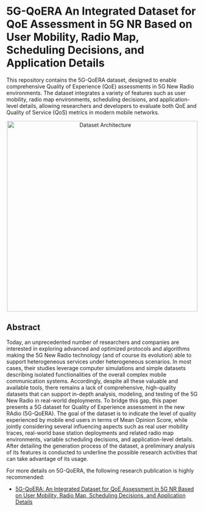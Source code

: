 # 5G-QoERA An Integrated Dataset for QoE Assessment in 5G NR Based on User Mobility, Radio Map, Scheduling Decisions, and Application Details
This repository contains the 5G-QoERA dataset, designed to enable comprehensive Quality of Experience (QoE) assessments in 5G New Radio environments. The dataset integrates a variety of features such as user mobility, radio map environments, scheduling decisions, and application-level details, allowing researchers and developers to evaluate both QoE and Quality of Service (QoS) metrics in modern mobile networks.
<p align="center">
<img src="https://telematics.poliba.it/wp-content/uploads/2025/01/Dataset-architecture-lunga.png" alt="Dataset Architecture" width="500"/>
</p>

## Abstract

Today, an unprecedented number of researchers and companies are interested in exploring advanced and optimized protocols and algorithms making the 5G New Radio technology (and of course its evolution) able to support heterogeneous services under heterogeneous scenarios. In most cases, their studies leverage computer simulations and simple datasets describing isolated functionalities of the overall complex mobile communication systems. Accordingly, despite all these valuable and available tools, there remains a lack of comprehensive, high-quality datasets that can support in-depth analysis, modeling, and testing of the 5G New Radio in real-world deployments. To bridge this gap, this paper presents a 5G dataset for Quality of Experience assessment in the new RAdio (5G-QoERA). The goal of the dataset is to indicate the level of quality experienced by mobile end users in terms of Mean Opinion Score, while jointly considering several influencing aspects such as real user mobility traces, real-world base station deployments and related radio map environments, variable scheduling decisions, and application-level details. After detailing the generation process of the dataset, a preliminary analysis of its features is conducted to underline the possible research activities that can take advantage of its usage.

For more details on 5G-QoERA, the following research publication is highly recommended:
- [5G-QoERA: An Integrated Dataset for QoE Assessment in 5G NR Based on User Mobility, Radio Map, Scheduling Decisions, and Application Details](https://telematics.poliba.it/wp-content/uploads/publications/2025/wcnc25boffetti.pdf)
